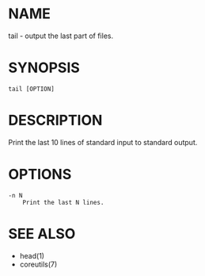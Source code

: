 # NAME
tail - output the last part of files.

# SYNOPSIS

    tail [OPTION]

# DESCRIPTION
Print the last 10 lines of standard input to standard output.

# OPTIONS

    -n N
        Print the last N lines.

# SEE ALSO
- head(1)
- coreutils(7)
